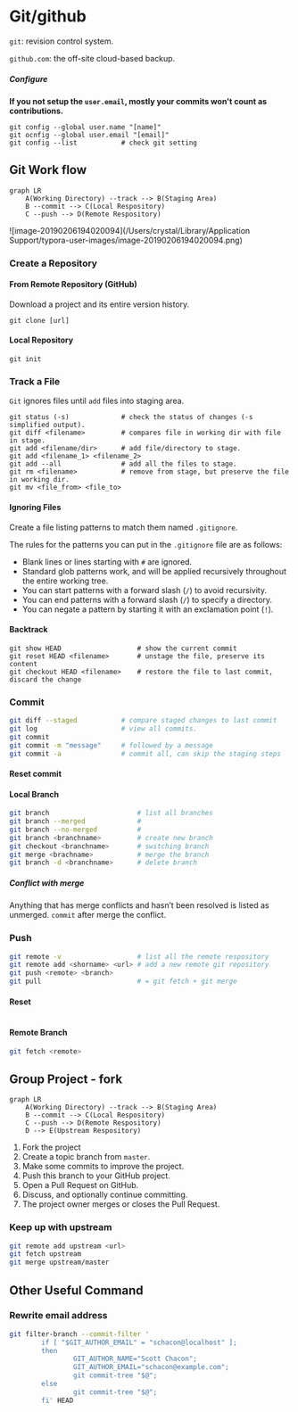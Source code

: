 # Git/github

`git`: revision control system.

`github.com`: the off-site cloud-based backup.

##### Configure

**If you not setup the `user.email`, mostly your commits won't count as contributions.**

```shell
git config --global user.name "[name]"
git ocnfig --global user.email "[email]"
git config --list			# check git setting
```

## Git Work flow

```mermaid
graph LR
	A(Working Directory) --track --> B(Staging Area)
	B --commit --> C(Local Respository)
	C --push --> D(Remote Respository)
```

![image-20190206194020094](/Users/crystal/Library/Application Support/typora-user-images/image-20190206194020094.png)

### Create a Repository

#### From Remote Repository (GitHub)

Download a project and its entire version history.

```shell
git clone [url]
```

#### Local Repository

```shell
git init
```

### Track a File

`Git` ignores files until `add` files into staging area.

```shell
git status (-s)				# check the status of changes (-s simplified output).
git diff <filename>			# compares file in working dir with file in stage.
git add <filename/dir>		# add file/directory to stage.
git add <filename_1> <filename_2>
git add --all				# add all the files to stage.
git rm <filename>			# remove from stage, but preserve the file in working dir.
git mv <file_from> <file_to>
```

#### Ignoring Files

Create a file listing patterns to match them named `.gitignore`. 

The rules for the patterns you can put in the `.gitignore` file are as follows:

- Blank lines or lines starting with `#` are ignored.
- Standard glob patterns work, and will be applied recursively throughout the entire working tree.
- You can start patterns with a forward slash (`/`) to avoid recursivity.
- You can end patterns with a forward slash (`/`) to specify a directory.
- You can negate a pattern by starting it with an exclamation point (`!`).

#### Backtrack

```shell
git show HEAD					# show the current commit
git reset HEAD <filename>		# unstage the file, preserve its content
git checkout HEAD <filename>	# restore the file to last commit, discard the change
```

### Commit

```bash
git diff --staged			# compare staged changes to last commit
git log						# view all commits.
git commit
git commit -m "message"		# followed by a message
git commit -a 				# commit all, can skip the staging steps
```

#### Reset commit

#### Local Branch

```bash
git branch						# list all branches
git branch --merged				# 
git branch --no-merged			#
git branch <branchname>			# create new branch
git checkout <branchname>		# switching branch
git merge <brachname>			# merge the branch
git branch -d <branchname>		# delete branch
```

##### Conflict with merge

Anything that has merge conflicts and hasn’t been resolved is listed as unmerged. `commit` after merge the conflict.

### Push

```bash
git remote -v					# list all the remote respository
git remote add <shorname> <url>	# add a new remote git repository
git push <remote> <branch>
git pull						# = git fetch + git merge
```

#### Reset

```

```

#### Remote Branch

```bash
git fetch <remote>
```

## Group Project - fork

```mermaid
graph LR
	A(Working Directory) --track --> B(Staging Area)
	B --commit --> C(Local Respository)
	C --push --> D(Remote Respository)
	D --> E(Upstream Respository)
```

1. Fork the project
2. Create a topic branch from `master`.
3. Make some commits to improve the project.
4. Push this branch to your GitHub project.
5. Open a Pull Request on GitHub.
6. Discuss, and optionally continue committing.
7. The project owner merges or closes the Pull Request.

### Keep up with upstream

```bash
git remote add upstream <url>
git fetch upstream
git merge upstream/master
```

## Other Useful Command

### Rewrite email address

```bash
git filter-branch --commit-filter '
        if [ "$GIT_AUTHOR_EMAIL" = "schacon@localhost" ];
        then
                GIT_AUTHOR_NAME="Scott Chacon";
                GIT_AUTHOR_EMAIL="schacon@example.com";
                git commit-tree "$@";
        else
                git commit-tree "$@";
        fi' HEAD
```


